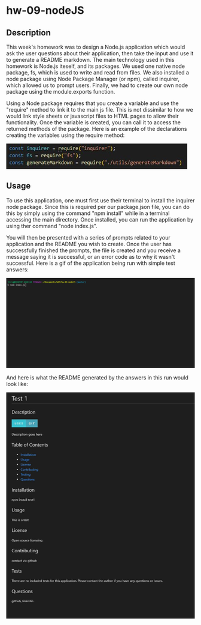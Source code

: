 # hw-09-nodeJS

## Description

This week's homework was to design a Node.js application which would ask the user questions about their application, then take the input and use it to generate a README markdown. The main technology used in this homework is Node.js iteself, and its packages. We used one native node package, fs, which is used to write and read from files. We also installed a node package using Node Package Manager (or npm), called inquirer, which allowed us to prompt users. Finally, we had to create our own node package using the module.exports function.

Using a Node package requires that you create a variable and use the "require" method to link it to the main js file. This is not dissimilar to how we would link style sheets or javascript files to HTML pages to allow their functionality. Once the variable is created, you can call it to access the returned methods of the package. Here is an example of the declarations creating the variables using the require method:

![a picture of variables being declared to require node packages](/images/requires.JPG)

## Usage

 To use this application, one must first use their terminal to install the inquirer node package. Since this is required per our package.json file, you can do this by simply using the command "npm install" while in a terminal accessing the main directory. Once installed, you can run the application by using ther command "node index.js".

 You will then be presented with a series of prompts related to your application and the README you wish to create. Once the user has successfully finished the prompts, the file is created and you receive a message saying it is successful, or an error code as to why it wasn't successful. Here is a gif of the application being run with simple test answers:

 ![a gif of the application being run](/images/runningapp.gif)

 And here is what the README generated by the answers in this run would look like:

 ![an image of a read me which was created using the application](/images/testsample.JPG)